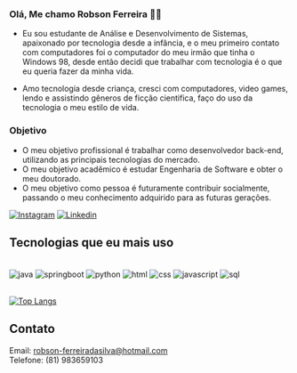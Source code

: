### Olá, Me chamo Robson Ferreira 👩‍💻

- Eu sou estudante de Análise e Desenvolvimento de Sistemas, apaixonado por tecnologia desde a infância, e o meu primeiro contato com computadores foi o computador do meu irmão que tinha o Windows 98, desde então decidi que trabalhar com tecnologia é o que eu queria fazer da minha vida. 

- Amo tecnologia desde criança, cresci com computadores, video games, lendo e assistindo gêneros de ficção cientifica, faço do uso da tecnologia o meu estilo de vida. 

### Objetivo

- O meu objetivo profissional é trabalhar como desenvolvedor back-end, utilizando as principais tecnologias do mercado.
- O meu objetivo acadêmico é estudar Engenharia de Software e obter o meu doutorado. 
- O meu objetivo como pessoa é futuramente contribuir socialmente, passando o meu conhecimento adquirido para as futuras gerações.

[![Instagram](https://img.shields.io/badge/Instagram-E4405F?style=for-the-badge&logo=instagram&logoColor=white)](https://www.instagram.com/rob_ferreira88/) [![Linkedin](https://img.shields.io/badge/LinkedIn-0077B5?style=for-the-badge&logo=linkedin&logoColor=white)](https://www.linkedin.com/in/robson-ferreira-508247134/)

## Tecnologias que eu mais uso 

<div style="display: inline_block"><br/>
<img align="center" alt="java"src="https://img.shields.io/badge/Java-ED8B00?style=for-the-badge&logo=java&logoColor=white" /> <img align="center" alt="springboot"src="https://img.shields.io/badge/Spring-6DB33F?style=for-the-badge&logo=spring&logoColor=white"/> <img align="center" alt="python"src="https://img.shields.io/badge/Python-14354C?style=for-the-badge&logo=python&logoColor=white"/> <img align="center" alt="html"src="https://img.shields.io/badge/HTML5-E34F26?style=for-the-badge&logo=html5&logoColor=white"/> <img align="center" alt="css"src="https://img.shields.io/badge/CSS3-1572B6?style=for-the-badge&logo=css3&logoColor=white"/> <img align="center" alt="javascript"src="https://img.shields.io/badge/JavaScript-323330?style=for-the-badge&logo=javascript&logoColor=F7DF1E"/> <img align="center" alt="sql"src="https://img.shields.io/badge/MySQL-00000F?style=for-the-badge&logo=mysql&logoColor=white"/> </div><br> 

[![Top Langs](https://github-readme-stats.vercel.app/api/top-langs/?username=RobsonFe&layout=compact)](https://github.com/anuraghazra/github-readme-stats)
## Contato

Email: robson-ferreiradasilva@hotmail.com<br>
Telefone: (81) 983659103
